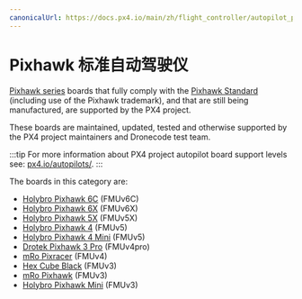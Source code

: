 ```yaml
---
canonicalUrl: https://docs.px4.io/main/zh/flight_controller/autopilot_pixhawk_standard
---
```


# Pixhawk 标准自动驾驶仪

[Pixhawk series](../flight_controller/pixhawk_series.md) boards that fully comply with the [Pixhawk Standard](https://pixhawk.org/) (including use of the Pixhawk trademark), and that are still being manufactured, are supported by the PX4 project.

These boards are maintained, updated, tested and otherwise supported by the PX4 project maintainers and Dronecode test team.

:::tip
For more information about PX4 project autopilot board support levels see: [px4.io/autopilots/](https://px4.io/autopilots/).
:::

The boards in this category are:

- [Holybro Pixhawk 6C](../flight_controller/pixhawk6c.md) (FMUv6C)
- [Holybro Pixhawk 6X](../flight_controller/pixhawk6x.md) (FMUv6X)
- [Holybro Pixhawk 5X](../flight_controller/pixhawk5x.md) (FMUv5X)
- [Holybro Pixhawk 4](../flight_controller/pixhawk4.md) (FMUv5)
- [Holybro Pixhawk 4 Mini](../flight_controller/pixhawk4_mini.md) (FMUv5)
- [Drotek Pixhawk 3 Pro](../flight_controller/pixhawk3_pro.md) (FMUv4pro)
- [mRo Pixracer](../flight_controller/pixracer.md) (FMUv4)
- [Hex Cube Black](../flight_controller/pixhawk-2.md) (FMUv3)
- [mRo Pixhawk](../flight_controller/mro_pixhawk.md) (FMUv3)
- [Holybro Pixhawk Mini](../flight_controller/pixhawk_mini.md) (FMUv3)
